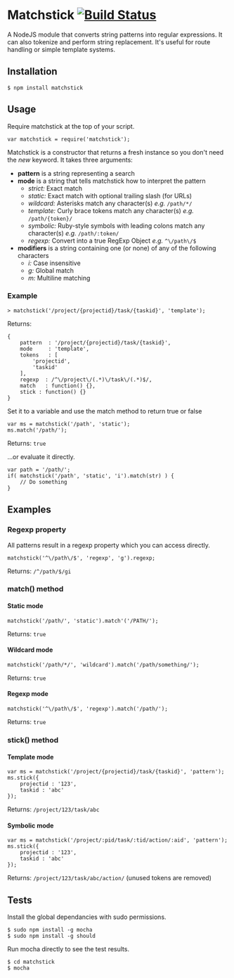 # Matchstick [![Build Status](https://travis-ci.org/edj-boston/matchstick.svg?branch=master)](https://travis-ci.org/edj-boston/matchstick)

A NodeJS module that converts string patterns into regular expressions. It can also tokenize and perform string replacement. It's useful for route handling or simple template systems.


Installation
------------

	$ npm install matchstick


Usage
-----

Require matchstick at the top of your script.

	var matchstick = require('matchstick');

Matchstick is a constructor that returns a fresh instance so you don't need the _new_ keyword. It takes three arguments:	

* __pattern__ is a string representing a search
* __mode__ is a string that tells matchstick how to interpret the pattern
	* _strict:_ Exact match
	* _static:_ Exact match with optional trailing slash (for URLs)
	* _wildcard:_ Asterisks match any character(s) _e.g._ `/path/*/`
	* _template:_ Curly brace tokens match any character(s) _e.g._ `/path/{token}/`
	* _symbolic:_ Ruby-style symbols with leading colons match any character(s) _e.g._ `/path/:token/`
	* _regexp:_ Convert into a true RegExp Object _e.g._ `^\/path\/$`
* __modifiers__ is a string containing one (or none) of any of the following characters
	* _i:_ Case insensitive
	* _g:_ Global match
	* _m:_ Multiline matching

### Example

	> matchstick('/project/{projectid}/task/{taskid}', 'template');

Returns:

	{
		pattern  : '/project/{projectid}/task/{taskid}',
		mode     : 'template',
		tokens   : [
			'projectid',
			'taskid'
		],
		regexp  : /^\/project\/(.*)\/task\/(.*)$/,
		match   : function() {},
		stick : function() {}
	}

Set it to a variable and use the match method to return true or false

	var ms = matchstick('/path', 'static');
	ms.match('/path/');

Returns: `true`


...or evaluate it directly.

	var path = '/path/';
	if( matchstick('/path', 'static', 'i').match(str) ) {
		// Do something
	}


Examples
--------

### Regexp property

All patterns result in a regexp property which you can access directly.

	matchstick('^\/path\/$', 'regexp', 'g').regexp;

Returns: `/^/path/$/gi`

### match() method

#### Static mode

	matchstick('/path/', 'static').match'('/PATH/');

Returns: `true`

#### Wildcard mode

	matchstick('/path/*/', 'wildcard').match('/path/something/');

Returns: `true`

#### Regexp mode

	matchstick('^\/path\/$', 'regexp').match('/path/');

Returns: `true`

### stick() method

#### Template mode

	var ms = matchstick('/project/{projectid}/task/{taskid}', 'pattern');
	ms.stick({
		projectid : '123', 
		taskid : 'abc'
	});

Returns: `/project/123/task/abc`

#### Symbolic mode

	var ms = matchstick('/project/:pid/task/:tid/action/:aid', 'pattern');
	ms.stick({
		projectid : '123', 
		taskid : 'abc'
	});

Returns: `/project/123/task/abc/action/` (unused tokens are removed)


Tests
-----

Install the global dependancies with sudo permissions.

	$ sudo npm install -g mocha
	$ sudo npm install -g should


Run mocha directly to see the test results.

	$ cd matchstick
	$ mocha